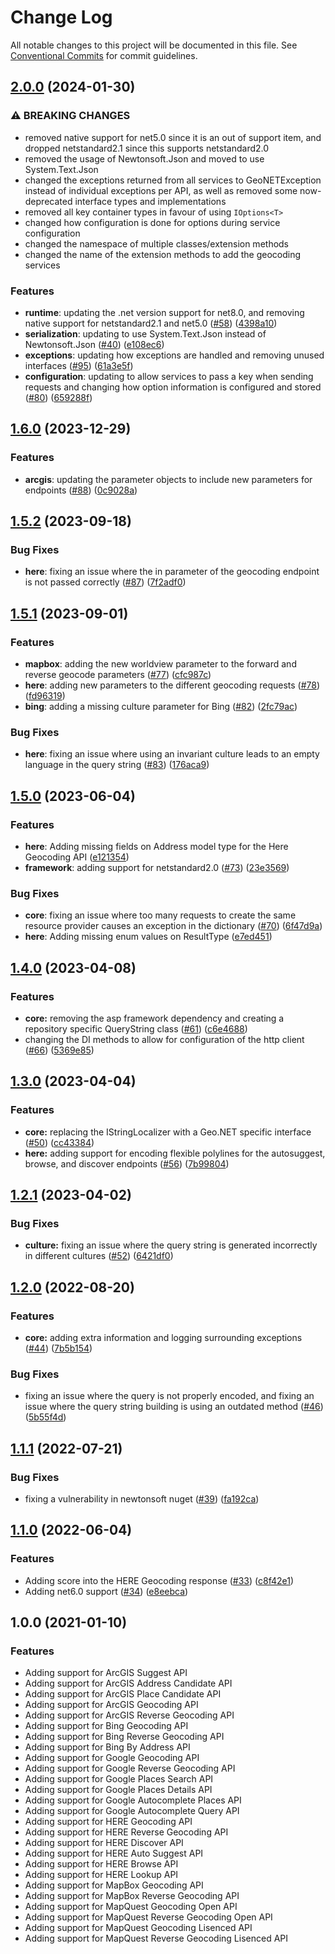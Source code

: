 # Change Log

All notable changes to this project will be documented in this file. See  [Conventional Commits](https://conventionalcommits.org/)  for commit guidelines.

## [2.0.0](https://github.com/JustinCanton/Geo.NET/compare/1.6.0...2.0.0) (2024-01-30)
### ⚠ BREAKING CHANGES
- removed native support for net5.0 since it is an out of support item, and dropped netstandard2.1 since this supports netstandard2.0
- removed the usage of Newtonsoft.Json and moved to use System.Text.Json
- changed the exceptions returned from all services to GeoNETException instead of individual exceptions per API, as well as removed some now-deprecated interface types and implementations
- removed all key container types in favour of using `IOptions<T>`
- changed how configuration is done for options during service configuration
- changed the namespace of multiple classes/extension methods
- changed the name of the extension methods to add the geocoding services

### Features
- **runtime**: updating the .net version support for net8.0, and removing native support for netstandard2.1 and net5.0 ([#58](https://github.com/JustinCanton/Geo.NET/issues/58)) ([4398a10](https://github.com/JustinCanton/Geo.NET/commit/4398a10afb21d3e7e86fba0fa4052adb67ca1faa))
- **serialization**: updating to use System.Text.Json instead of Newtonsoft.Json ([#40](https://github.com/JustinCanton/Geo.NET/issues/40)) ([e108ec6](https://github.com/JustinCanton/Geo.NET/commit/e108ec65d895d8d7fa792845973f14cdcc7335ae))
- **exceptions**: updating how exceptions are handled and removing unused interfaces ([#95](https://github.com/JustinCanton/Geo.NET/issues/95)) ([61a3e5f](https://github.com/JustinCanton/Geo.NET/commit/61a3e5f1b8bb2bd74cd7b11e92c91bcaf1e691ac))
- **configuration**: updating to allow services to pass a key when sending requests and changing how option information is configured and stored ([#80](https://github.com/JustinCanton/Geo.NET/issues/80)) ([659288f](https://github.com/JustinCanton/Geo.NET/commit/659288f178605333cf43e81a624591d53ef48e22))

## [1.6.0](https://github.com/JustinCanton/Geo.NET/compare/1.5.2...1.6.0) (2023-12-29)
### Features
- **arcgis**: updating the parameter objects to include new parameters for endpoints ([#88](https://github.com/JustinCanton/Geo.NET/issues/88)) ([0c9028a](https://github.com/JustinCanton/Geo.NET/commit/0c9028a76ecc4695f105062393203aae5a43eeff))

## [1.5.2](https://github.com/JustinCanton/Geo.NET/compare/1.5.1...1.5.2) (2023-09-18)
### Bug Fixes
- **here**:  fixing an issue where the in parameter of the geocoding endpoint is not passed correctly ([#87](https://github.com/JustinCanton/Geo.NET/issues/87)) ([7f2adf0](https://github.com/JustinCanton/Geo.NET/commit/7f2adf0383c85bb8d79cf6b321d125bef9a4c7f8))


## [1.5.1](https://github.com/JustinCanton/Geo.NET/compare/1.5.0...1.5.1) (2023-09-01)
### Features
- **mapbox**: adding the new worldview parameter to the forward and reverse geocode parameters ([#77](https://github.com/JustinCanton/Geo.NET/issues/77)) ([cfc987c](https://github.com/JustinCanton/Geo.NET/commit/cfc987cc1f7db2e5d0a7e3981f3a0c4325d2211b))
- **here**: adding new parameters to the different geocoding requests ([#78](https://github.com/JustinCanton/Geo.NET/issues/78)) ([fd96319](https://github.com/JustinCanton/Geo.NET/commit/fd9631956001379b67c2f93f7d1a462157b7007c))
- **bing**: adding a missing culture parameter for Bing ([#82](https://github.com/JustinCanton/Geo.NET/issues/82)) ([2fc79ac](https://github.com/JustinCanton/Geo.NET/commit/2fc79ac6c9b7fe7fd5350c942e048f4813bcb52c))

### Bug Fixes
- **here**: fixing an issue where using an invariant culture leads to an empty language in the query string ([#83](https://github.com/JustinCanton/Geo.NET/issues/83)) ([176aca9](https://github.com/JustinCanton/Geo.NET/commit/176aca900dafc47eafc3434cc7a50c414738002a))


## [1.5.0](https://github.com/JustinCanton/Geo.NET/compare/1.4.0...1.5.0) (2023-06-04)
### Features
- **here**: Adding missing fields on Address model type for the Here Geocoding API ([e121354](https://github.com/JustinCanton/Geo.NET/commit/e121354c204eabd6bd63cbd651cf9b635108f498))
- **framework**: adding support for netstandard2.0 ([#73](https://github.com/JustinCanton/Geo.NET/issues/73)) ([23e3569](https://github.com/JustinCanton/Geo.NET/commit/23e35698ecfad4ae22b02c851e5c7657d0356937))

### Bug Fixes
- **core**: fixing an issue where too many requests to create the same resource provider causes an exception in the dictionary ([#70](https://github.com/JustinCanton/Geo.NET/issues/70)) ([6f47d9a](https://github.com/JustinCanton/Geo.NET/commit/6f47d9a277ba8db6e5d9e33edd642d069e23b456))
- **here**: Adding missing enum values on ResultType ([e7ed451](https://github.com/JustinCanton/Geo.NET/commit/e7ed4516a8aff0e6cc1cc69f8555ca993b86901e))


## [1.4.0](https://github.com/JustinCanton/Geo.NET/compare/1.3.0...1.4.0) (2023-04-08)
### Features
- **core:** removing the asp framework dependency and creating a repository specific QueryString class ([#61](https://github.com/JustinCanton/Geo.NET/issues/61)) ([c6e4688](https://github.com/JustinCanton/Geo.NET/commit/c6e46888e8b6ec4fec96bf6b0a8c0fe77f91d140))
- changing the DI methods to allow for configuration of the http client ([#66](https://github.com/JustinCanton/Geo.NET/issues/66)) ([5369e85](https://github.com/JustinCanton/Geo.NET/commit/5369e85ae2c95aff66ba23bfd444655fdb8a40d8))


## [1.3.0](https://github.com/JustinCanton/Geo.NET/compare/1.2.1...1.3.0) (2023-04-04)
### Features
- **core:** replacing the IStringLocalizer with a Geo.NET specific interface ([#50](https://github.com/JustinCanton/Geo.NET/issues/50)) ([cc43384](https://github.com/JustinCanton/Geo.NET/commit/cc43384815df870cbfb59c64ad0e9fe1e89aabf5))
- **here:** adding support for encoding flexible polylines for the autosuggest, browse, and discover endpoints ([#56](https://github.com/JustinCanton/Geo.NET/issues/56)) ([7b99804](https://github.com/JustinCanton/Geo.NET/commit/98c7dd9df3a8da4258e3c4d7482d8a0d807783e2))


## [1.2.1](https://github.com/JustinCanton/Geo.NET/compare/1.2.0...1.2.1) (2023-04-02)
### Bug Fixes
- **culture:** fixing an issue where the query string is generated incorrectly in different cultures ([#52](https://github.com/JustinCanton/Geo.NET/issues/52)) ([6421df0](https://github.com/JustinCanton/Geo.NET/commit/6421df0c4f314421718b6994b2c96d197ba955b1))


## [1.2.0](https://github.com/JustinCanton/Geo.NET/compare/1.1.1...1.2.0) (2022-08-20)
### Features
-  **core:** adding extra information and logging surrounding exceptions ([#44](https://github.com/JustinCanton/Geo.NET/pull/44)) ([7b5b154](https://github.com/JustinCanton/Geo.NET/commit/7b5b15441181bda16b0a644e2b3ef8e7b06cc074))

### Bug Fixes
- fixing an issue where the query is not properly encoded, and fixing an issue where the query string building is using an outdated method ([#46](https://github.com/JustinCanton/Geo.NET/pull/46)) ([5b55f4d](https://github.com/JustinCanton/Geo.NET/commit/5b55f4d249a617e4667e92b5cb0b2c9b6b02ec6f))


## [1.1.1](https://github.com/JustinCanton/Geo.NET/compare/1.1.0...1.1.1) (2022-07-21)
### Bug Fixes
- fixing a vulnerability in newtonsoft nuget ([#39](https://github.com/JustinCanton/Geo.NET/pull/39)) ([fa192ca](https://github.com/JustinCanton/Geo.NET/commit/fa192cab2a965503aa5a50885010836461cb822b))


## [1.1.0](https://github.com/JustinCanton/Geo.NET/compare/1.0.0...1.1.0) (2022-06-04)
### Features
- Adding score into the HERE Geocoding response ([#33](https://github.com/JustinCanton/Geo.NET/pull/33)) ([c8f42e1](https://github.com/JustinCanton/Geo.NET/commit/c8f42e1f155da17dd3869f304c3b9e36a938da71))
- Adding net6.0 support ([#34](https://github.com/JustinCanton/Geo.NET/pull/34)) ([e8eebca](https://github.com/JustinCanton/Geo.NET/commit/e8eebca37d82e3659e7c5e6e2ea4f4777f45f4f7))


## 1.0.0 (2021-01-10)
### Features
- Adding support for ArcGIS Suggest API
- Adding support for ArcGIS Address Candidate API
- Adding support for ArcGIS Place Candidate API
- Adding support for ArcGIS Geocoding API
- Adding support for ArcGIS Reverse Geocoding API
- Adding support for Bing Geocoding API
- Adding support for Bing Reverse Geocoding API
- Adding support for Bing By Address API
- Adding support for Google Geocoding API
- Adding support for Google Reverse Geocoding API
- Adding support for Google Places Search API
- Adding support for Google Places Details API
- Adding support for Google Autocomplete Places API
- Adding support for Google Autocomplete Query API
- Adding support for HERE Geocoding API
- Adding support for HERE Reverse Geocoding API
- Adding support for HERE Discover API
- Adding support for HERE Auto Suggest API
- Adding support for HERE Browse API
- Adding support for HERE Lookup API
- Adding support for MapBox Geocoding API
- Adding support for MapBox Reverse Geocoding API
- Adding support for MapQuest Geocoding Open API
- Adding support for MapQuest Reverse Geocoding Open API
- Adding support for MapQuest Geocoding Lisenced API
- Adding support for MapQuest Reverse Geocoding Lisenced API